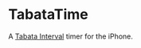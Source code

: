 TabataTime
==========

A [Tabata Interval](http://ezinearticles.com/?Tabata-Anything---Four-Minutes-of-Pain-to-Gain&id=348486 "Tabata Anything - Four Minutes of Pain to Gain") timer for the iPhone.